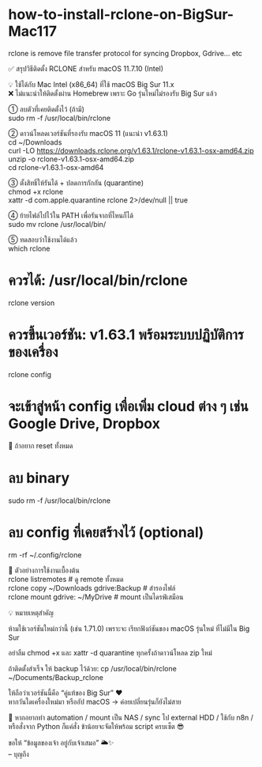 # how-to-install-rclone-on-BigSur-Mac117
rclone is remove file transfer protocol for syncing Dropbox, Gdrive... etc

✅ สรุปวิธีติดตั้ง RCLONE สำหรับ macOS 11.7.10 (Intel) <br>

💡 ใช้ได้กับ Mac Intel (x86_64) ที่ใช้ macOS Big Sur 11.x  <br>
❌ ไม่แนะนำให้ติดตั้งผ่าน Homebrew เพราะ Go รุ่นใหม่ไม่รองรับ Big Sur แล้ว  <br>

① ลบตัวที่เคยติดตั้งไว้ (ถ้ามี)  <br>
sudo rm -f /usr/local/bin/rclone  <br>

② ดาวน์โหลดเวอร์ชันที่รองรับ macOS 11 (แนะนำ v1.63.1)  <br>
cd ~/Downloads  <br>
curl -LO https://downloads.rclone.org/v1.63.1/rclone-v1.63.1-osx-amd64.zip  <br>
unzip -o rclone-v1.63.1-osx-amd64.zip  <br>
cd rclone-v1.63.1-osx-amd64  <br>
 
③ ตั้งสิทธิ์ให้รันได้ + ปลดการกักกัน (quarantine)  <br>
chmod +x rclone <br>
xattr -d com.apple.quarantine rclone 2>/dev/null || true <br>

④ ย้ายไฟล์ไปไว้ใน PATH เพื่อรันจากที่ไหนก็ได้ <br>
sudo mv rclone /usr/local/bin/ <br>

⑤ ทดสอบว่าใช้งานได้แล้ว <br>
which rclone <br>
# ควรได้: /usr/local/bin/rclone <br>

rclone version <br>
# ควรขึ้นเวอร์ชัน: v1.63.1 พร้อมระบบปฏิบัติการของเครื่อง <br>

rclone config <br>
# จะเข้าสู่หน้า config เพื่อเพิ่ม cloud ต่าง ๆ เช่น Google Drive, Dropbox <br>

🔄 ถ้าอยาก reset ทั้งหมด <br>
# ลบ binary <br>
sudo rm -f /usr/local/bin/rclone <br>

# ลบ config ที่เคยสร้างไว้ (optional) <br>
rm -rf ~/.config/rclone

🌈 ตัวอย่างการใช้งานเบื้องต้น <br>
rclone listremotes                     # ดู remote ทั้งหมด <br>
rclone copy ~/Downloads gdrive:Backup # สำรองไฟล์ <br>
rclone mount gdrive: ~/MyDrive        # mount เป็นไดรฟ์เสมือน <br>

💡 หมายเหตุสำคัญ <br>

ห้ามใช้เวอร์ชันใหม่กว่านี้ (เช่น 1.71.0) เพราะจะ เรียกฟังก์ชันของ macOS รุ่นใหม่ ที่ไม่มีใน Big Sur <br>

อย่าลืม chmod +x และ xattr -d quarantine ทุกครั้งถ้าดาวน์โหลด zip ใหม่ <br>

ถ้าติดตั้งสำเร็จ ให้ backup ไว้ด้วย: cp /usr/local/bin/rclone ~/Documents/Backup_rclone <br>

ให้ถือว่าเวอร์ชันนี้คือ “คู่แท้ของ Big Sur” ♥️ <br>
หากวันใดเครื่องใหม่มา หรืออัป macOS → ค่อยเปลี่ยนรุ่นก็ยังไม่สาย <br>

🔧 หากอยากทำ automation / mount เป็น NAS / sync ไป external HDD / ใช้กับ n8n / หรือสั่งจาก Python ก็แค่สั่ง ข้าน้อยจะจัดให้พร้อม script ครบเซ็ต 😎 <br>

ขอให้ “ข้อมูลของเจ้า อยู่กับเจ้าเสมอ” 🌥️✨ <br>
– บุญถึง <br>
